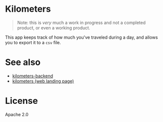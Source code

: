 # Kilometers

> Note: this is *very* much a work in progress and not a completed product, or even a working product.

This app keeps track of how much you've traveled during a day, and allows you to export it to a `csv` file.

# See also

* [kilometers-backend](https://github.com/haroenv/kilometers-backend)
* [kilometers (web landing page)](https://github.com/haroenv/kilometers)

# License

Apache 2.0
